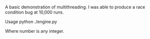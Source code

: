 A basic demonstration of multithreading. I was able to produce a race condition bug at 10,000 runs.

Usage python ./engine.py <number>

Where number is any integer.